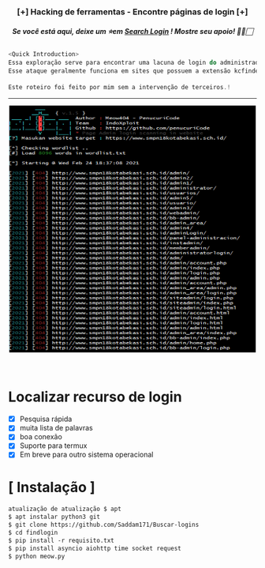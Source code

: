 ### <p align="center"> [+] Hacking de ferramentas - Encontre páginas de login [+] </p>
<h5 align='center'>Se você está aqui, deixe um ⭐️em <a href='[https://github.com/GarudaID/search-login](https://github.com/Saddam171/Buscar-logins)'>Search Login</a>  ! Mostre seu apoio! 👍🏻🏻</h6>

```js
<Quick Introduction>
Essa exploração serve para encontrar uma lacuna de login do administrador do sistema para entrar na página do painel.
Esse ataque geralmente funciona em sites que possuem a extensão kcfinder.

Este roteiro foi feito por mim sem a intervenção de terceiros.!
```
<hr>
<p align="center">
<img src="https://github.com/GarudaID/search-login/blob/main/img/result.PNG", width="500", height="500">
</p><br>


# Localizar recurso de login
- [x] Pesquisa rápida
- [x] muita lista de palavras
- [x] boa conexão
- [x] Suporte para termux
- [x] Em breve para outro sistema operacional

# [  Instalação  ]
```
atualização de atualização $ apt
$ apt instalar python3 git
$ git clone https://github.com/Saddam171/Buscar-logins
$ cd findlogin
$ pip install -r requisito.txt
$ pip install asyncio aiohttp time socket request
$ python meow.py
```
